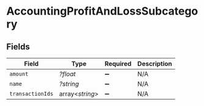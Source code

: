 # AccountingProfitAndLossSubcategory


## Fields

| Field              | Type               | Required           | Description        |
| ------------------ | ------------------ | ------------------ | ------------------ |
| `amount`           | *?float*           | :heavy_minus_sign: | N/A                |
| `name`             | *?string*          | :heavy_minus_sign: | N/A                |
| `transactionIds`   | array<*string*>    | :heavy_minus_sign: | N/A                |